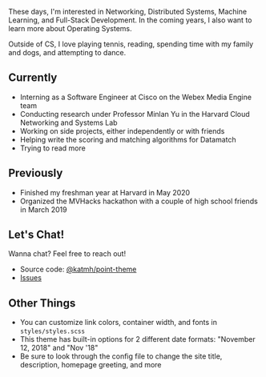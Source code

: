 ---
---


These days, I'm interested in Networking, Distributed Systems, Machine Learning, and Full-Stack Development. In the coming years, I also want to learn more about Operating Systems.

Outside of CS, I love playing tennis, reading, spending time with my family and dogs, and attempting to dance.

## Currently

- Interning as a Software Engineer at Cisco on the Webex Media Engine team
- Conducting research under Professor Minlan Yu in the Harvard Cloud Networking and Systems Lab
- Working on side projects, either independently or with friends
- Helping write the scoring and matching algorithms for Datamatch
- Trying to read more

## Previously

- Finished my freshman year at Harvard in May 2020
- Organized the MVHacks hackathon with a couple of high school friends in March 2019

## Let's Chat!

Wanna chat? Feel free to reach out!

- Source code: [@katmh/point-theme](http://github.com/katmh/point-theme)
- [Issues](https://github.com/katmh/point-theme/issues)

## Other Things

- You can customize link colors, container width, and fonts in `styles/styles.scss`
- This theme has built-in options for 2 different date formats: "November 12, 2018" and "Nov '18"
- Be sure to look through the config file to change the site title, description, homepage greeting, and more
